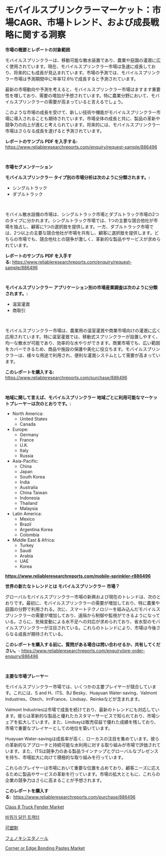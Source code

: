 <p><h1>モバイルスプリンクラーマーケット：市場CAGR、市場トレンド、および成長戦略に関する洞察</h1></p><p><strong>市場の概要とレポートの対象範囲</strong></p>
<p><p>モバイルスプリンクラーは、移動可能な散水装置であり、農業や庭園の灌漑に広く使用されています。現在、モバイルスプリンクラー市場は急速に成長しており、将来的にも成長が見込まれています。市場の予測では、モバイルスプリンクラー市場は予測期間中に年率12.6％で成長すると予測されています。</p><p>最新の市場動向や予測を考えると、モバイルスプリンクラー市場はますます重要性を増しており、需要の増加が予想されています。特に農業分野において、モバイルスプリンクラーの需要が高まっていると言えるでしょう。</p><p>このような市場の成長を受けて、新しい技術や機能がモバイルスプリンクラー市場に導入されることも期待されています。市場全体の成長と共に、製品の革新や競争力の向上が進むと考えられています。将来的には、モバイルスプリンクラー市場はさらなる成長を遂げると予測されています。</p></p>
<p><strong>レポートのサンプル PDF を入手する:</strong> <a href="https://www.reliableresearchreports.com/enquiry/request-sample/886496">https://www.reliableresearchreports.com/enquiry/request-sample/886496</a></p>
<p>&nbsp;</p>
<p><strong>市場セグメンテーション</strong></p>
<p><strong>モバイルスプリンクラー タイプ別の市場分析は次のように分類されます。:</strong></p>
<p><ul><li>シングルトラック</li><li>ダブルトラック</li></ul></p>
<p>&nbsp;</p>
<p><p>モバイル散水設備の市場は、シングルトラック市場とダブルトラック市場の2つのタイプに分かれます。シングルトラック市場では、1つの主要な競合他社が市場を独占し、顧客に1つの選択肢を提供します。一方、ダブルトラック市場では、2つ以上の主要な競合他社が市場を共有し、顧客に選択肢を提供します。どちらの市場でも、競合他社との競争が激しく、革新的な製品やサービスが求められています。</p></p>
<p><strong>レポートのサンプル PDF を入手する:</strong>&nbsp;<a href="https://www.reliableresearchreports.com/enquiry/request-sample/886496">https://www.reliableresearchreports.com/enquiry/request-sample/886496</a></p>
<p>&nbsp;</p>
<p><strong> モバイルスプリンクラー アプリケーション別の市場産業調査は次のように分類されます。:</strong></p>
<p><ul><li>温室灌漑</li><li>商取引</li></ul></p>
<p>&nbsp;</p>
<p><p>モバイルスプリンクラー市場は、農業用の温室灌漑や商業市場向けの灌漑に広く応用されています。特に温室灌漑では、移動式スプリンクラーが設置しやすく、均一な散水が可能であり、効率的な水やりができます。商業市場でも、広い範囲をカバーできるため、商品や施設の保護や美化に役立ちます。モバイルスプリンクラーは、様々な用途で利用され、便利な灌漑システムとして需要が高まっています。</p></p>
<p><strong>このレポートを購入する:</strong>&nbsp; <a href="https://www.reliableresearchreports.com/purchase/886496">https://www.reliableresearchreports.com/purchase/886496</a></p>
<p>&nbsp;</p>
<p><strong>地域に関して言えば、モバイルスプリンクラー 地域ごとに利用可能なマーケットプレーヤーは次のとおりです。:</strong></p>
<p><ul>
    <li>
        North America:
        <ul>
            <li>United States</li>
            <li>Canada</li>
        </ul>
    </li>
    <li>
        Europe:
        <ul>
            <li>Germany</li>
            <li>France</li>
            <li>U.K.</li>
            <li>Italy</li>
            <li>Russia</li>
        </ul>
    </li>
    <li>
        Asia-Pacific:
        <ul>
            <li>China</li>
            <li>Japan</li>
            <li>South Korea</li>
            <li>India</li>
            <li>Australia</li>
            <li>China Taiwan</li>
            <li>Indonesia</li>
            <li>Thailand</li>
            <li>Malaysia</li>
        </ul>
    </li>
    <li>
        Latin America:
        <ul>
            <li>Mexico</li>
            <li>Brazil</li>
            <li>Argentina Korea</li>
            <li>Colombia</li>
        </ul>
    </li>
    <li>
        Middle East & Africa:
        <ul>
            <li>Turkey</li>
            <li>Saudi</li>
            <li>Arabia</li>
            <li>UAE</li>
            <li>Korea</li>
        </ul>
    </li>
    </ul></p>
<p><strong><a href="https://www.reliableresearchreports.com/mobile-sprinkler-r886496">https://www.reliableresearchreports.com/mobile-sprinkler-r886496</a></strong>&nbsp;</p>
<p><strong>世界の新たなトレンドとは モバイルスプリンクラー 市場？</strong></p>
<p><p>グローバルモバイルスプリンクラー市場の新興および現在のトレンドは、次のとおりです。最初に、モバイルスプリンクラーの需要が増加しており、特に農業や庭園の分野で利用される。次に、スマートテクノロジーを組み込んだモバイルスプリンクラーの需要が増加しており、遠隔から制御や監視ができるようになっている。さらに、気候変動による水不足への対応が求められており、省水型のモバイルスプリンクラーが注目されている。これらのトレンドにより、市場は今後さらなる成長が期待されている。</p></p>
<p><strong>このレポートを購入する前に、質問がある場合は問い合わせるか、共有してください。</strong>- <a href="https://www.reliableresearchreports.com/enquiry/pre-order-enquiry/886496">https://www.reliableresearchreports.com/enquiry/pre-order-enquiry/886496</a></p>
<p>&nbsp;</p>
<p><strong>主要な市場プレーヤー</strong></p>
<p><p>モバイルスプリンクラー市場では、いくつかの主要プレイヤーが競合しています。これには、S and H、ITS、BJ Besky、Huayuan Water-saving、Valmont Industries、Otech、IrriFrance、Lindsay、Reinkeなどが含まれます。 </p><p>Valmont Industriesは市場で成長を続けており、最新のトレンドにも対応しています。彼らは革新的な製品と優れたカスタマーサービスで知られており、市場シェアを拡大しています。また、Lindsayは販売収益で優れた成績を残しており、市場で重要なプレイヤーとしての地位を築いています。</p><p>Huayuan Water-savingは成長率が高く、ローカスの注目を集めています。彼らの革新的なアプローチと持続可能な水利用に対する取り組みが市場で評価されています。また、ITSは競争力のある製品ラインナップとグローバルなプレゼンスを持ち、市場拡大に向けて積極的な取り組みを行っています。</p><p>これらのプレイヤーは市場において重要な位置を占めており、顧客ニーズに応えるために製品やサービスの革新を行っています。市場の拡大とともに、これらの企業の競争力はさらに高まることが予想されます。</p></p>
<p><strong>このレポートを購入する:</strong>&nbsp;&nbsp;<a href="https://www.reliableresearchreports.com/purchase/886496">https://www.reliableresearchreports.com/purchase/886496</a></p>
<p><p><a href="https://www.linkedin.com/pulse/class-8-truck-fender-market-size-focuses-dynamics-in-depth-7e30e?trackingId=0EzujnqGWbUAKn2%2Bg2WK3w%3D%3D">Class 8 Truck Fender Market</a></p><p><a href="https://medium.com/@sherlock567567/%ED%9C%A0-%ED%8A%B8%EB%9E%99%ED%84%B0-%EC%8B%9C%EC%9E%A5-%EA%B7%9C%EB%AA%A8-%EB%B0%8F-%EC%8B%9C%EC%9E%A5-%EB%8F%99%ED%96%A5-%EC%A0%84%EC%B2%B4-%EC%82%B0%EC%97%85-%EA%B0%9C%EC%9A%94-2024%EB%85%84%EB%B6%80%ED%84%B0-2031%EB%85%84%EA%B9%8C%EC%A7%80-12febc65b4ae">바퀴가 달린 트랙터</a></p><p><a href="https://medium.com/@terrelliemann565620/%E3%83%97%E3%83%A9%E3%82%B9%E3%83%81%E3%82%B5%E3%82%A4%E3%82%B6%E3%83%BC%E5%B8%82%E5%A0%B4-%E5%B8%82%E5%A0%B4cagr-%E5%B8%82%E5%A0%B4%E5%8B%95%E5%90%91-%E3%81%8A%E3%82%88%E3%81%B3%E6%88%90%E9%95%B7%E6%88%A6%E7%95%A5%E3%81%B8%E3%81%AE%E3%82%A4%E3%83%B3%E3%82%B5%E3%82%A4%E3%83%88-23bbab2c9fe5">可塑剤</a></p><p><a href="https://medium.com/@a.d.michael1/%E3%83%95%E3%82%A7%E3%83%8E%E3%82%AD%E3%82%B7%E3%82%A8%E3%82%BF%E3%83%8E%E3%83%BC%E3%83%AB%E5%B8%82%E5%A0%B4%E8%A6%8F%E6%A8%A1-%E5%B8%82%E5%A0%B4%E5%8B%95%E5%90%91%E3%81%A8%E5%B8%82%E5%A0%B4%E4%BA%88%E6%B8%AC-2024%E5%B9%B4%E3%81%8B%E3%82%892031%E5%B9%B4-da1ae4c04cba">フェノキシエタノール</a></p><p><a href="https://www.linkedin.com/pulse/corner-edge-bonding-pastes-market-size-growth-forecast-from-tqhxe?trackingId=GE%2B9YHSFbQn08xjhAvKi6g%3D%3D">Corner or Edge Bonding Pastes Market</a></p></p>